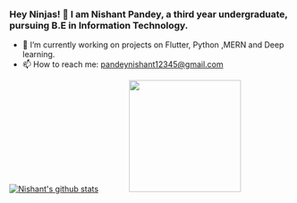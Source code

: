 ### Hey Ninjas! 👋 I am Nishant Pandey, a third year undergraduate, pursuing B.E in Information Technology.
- 🌱 I’m currently working on projects on  Flutter, Python ,MERN and Deep learning.
- 📫 How to reach me: pandeynishant12345@gmail.com

[![Nishant's github stats](https://github-readme-stats.vercel.app/api?username=mrpandey1&show_icons=true&theme=radical)](https://github.com/anuraghazra/github-readme-stats)  &nbsp;&nbsp;&nbsp;&nbsp;&nbsp;&nbsp;&nbsp;&nbsp;&nbsp;&nbsp;&nbsp;&nbsp;  <img src="https://encrypted-tbn0.gstatic.com/images?q=tbn:ANd9GcRKL9QcHnk9fEioA0YM-BrrRkdOTquedjW0yw&usqp=CAU" data-canonical-src="https://gyazo.com/eb5c5741b6a9a16c692170a41a49c858.png" width="200" height="200" />
